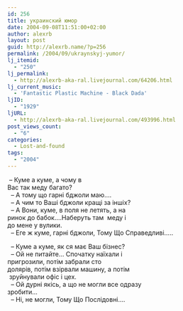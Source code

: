 ```yaml
---
id: 256
title: украинский юмор
date: 2004-09-08T11:51:00+02:00
author: alexrb
layout: post
guid: http://alexrb.name/?p=256
permalink: /2004/09/ukraynskyj-yumor/
lj_itemid:
  - "250"
lj_permalink:
  - http://alexrb-aka-ral.livejournal.com/64206.html
lj_current_music:
  - 'Fantastic Plastic Machine - Black Dada'
ljID:
  - "1929"
ljURL:
  - http://alexrb-aka-ral.livejournal.com/493996.html
post_views_count:
  - "6"
categories:
  - Lost-and-found
tags:
  - "2004"
---
```

 &#8211; Куме а куме, а чому в  
Вас так меду багато?  
  &#8211; А тому що гарні бджоли маю&#8230;.  
  &#8211; А чим то Ваші бджоли кращі за іншіх?  
  &#8211; А Вони, куме, в поля не летять, а на  
ринок до бабок&#8230;.Наберуть там  меду і  
до мене у вулики.  
  &#8211; Еге ж куме, гарні бджоли, Тому Що Справедливі&#8230;..

  &#8211; Куме а куме, як ся має Ваш бізнес?  
  &#8211; Ой не питайте&#8230; Спочатку наїхали і  
пригрозили, потім забрали сто  
долярів, потім взірвали машину, а потім  
 зруйнували офіс і цех.  
  &#8211; Ой дурні якісь, а що не могли все одразу  
зробити&#8230;  
  &#8211; Ні, не могли, Тому Що Послідовні&#8230;.
